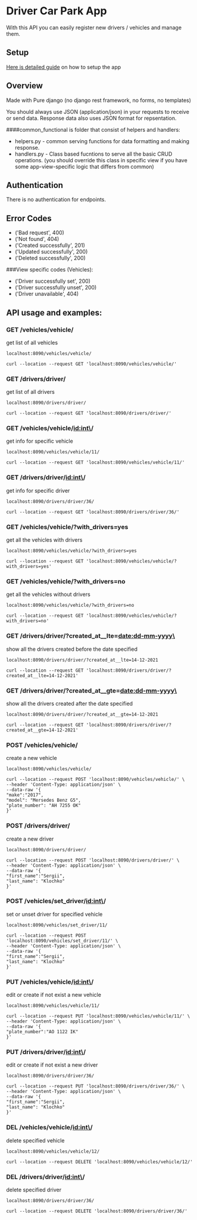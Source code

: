 # Driver Car Park App

With this API you can easily register new drivers / vehicles and manage them.

## Setup
[Here is detailed guide](SETUP.md) on how to setup the app

## Overview
Made with Pure django (no django rest framework, no forms, no templates)


You should always use JSON (application/json) in your requests to receive or send data. Response data also uses JSON format for repsentation.



####common_functional is folder that consist of helpers and handlers:

* helpers.py - common serving functions for data formatting and making response.
* handlers.py - Class based fucntions to serve all the basic CRUD operations. (you should override this class in specific view if you have some app-view-specific logic that differs from common)



## Authentication
There is no authentication for endpoints.

## Error Codes
* ('Bad request', 400)
* ('Not found', 404)
* ('Created successfully', 201)
* ('Updated successfully', 200)
* ('Deleted successfully', 200)

###View specific codes (Vehicles):
* ('Driver successfully set', 200)
* ('Driver successfully unset', 200)
* ('Driver unavailable', 404)


## API usage and examples:

### GET /vehicles/vehicle/

get list of all vehicles
```
localhost:8090/vehicles/vehicle/

curl --location --request GET 'localhost:8090/vehicles/vehicle/'
```

### GET /drivers/driver/

get list of all drivers
```
localhost:8090/drivers/driver/

curl --location --request GET 'localhost:8090/drivers/driver/'
```

### GET /vehicles/vehicle/<id:int\>/

get info for specific vehicle
```
localhost:8090/vehicles/vehicle/11/

curl --location --request GET 'localhost:8090/vehicles/vehicle/11/'
```

### GET /drivers/driver/<id:int\>/

get info for specific driver
```
localhost:8090/drivers/driver/36/

curl --location --request GET 'localhost:8090/drivers/driver/36/'
```

### GET /vehicles/vehicle/?with_drivers=yes

get all the vehicles with drivers

```
localhost:8090/vehicles/vehicle/?with_drivers=yes

curl --location --request GET 'localhost:8090/vehicles/vehicle/?with_drivers=yes'
```

### GET /vehicles/vehicle/?with_drivers=no

get all the vehicles without drivers

```
localhost:8090/vehicles/vehicle/?with_drivers=no

curl --location --request GET 'localhost:8090/vehicles/vehicle/?with_drivers=no'
```

### GET /drivers/driver/?created_at__lte=<date:dd-mm-yyyy\>

show all the drivers created before the date specified

```
localhost:8090/drivers/driver/?created_at__lte=14-12-2021

curl --location --request GET 'localhost:8090/drivers/driver/?created_at__lte=14-12-2021'
```

### GET /drivers/driver/?created_at__gte=<date:dd-mm-yyyy\>

show all the drivers created after the date specified

```
localhost:8090/drivers/driver/?created_at__gte=14-12-2021

curl --location --request GET 'localhost:8090/drivers/driver/?created_at__gte=14-12-2021'
```

### POST /vehicles/vehicle/

create a new vehicle

```
localhost:8090/vehicles/vehicle/

curl --location --request POST 'localhost:8090/vehicles/vehicle/' \
--header 'Content-Type: application/json' \
--data-raw '{
"make":"2017",
"model": "Mersedes Benz G5",
"plate_number": "AH 7255 OK"
}'
```

### POST /drivers/driver/

create a new driver

```
localhost:8090/drivers/driver/

curl --location --request POST 'localhost:8090/drivers/driver/' \
--header 'Content-Type: application/json' \
--data-raw '{
"first_name":"Sergii",
"last_name": "Klochko"
}'
```

### POST /vehicles/set_driver/<id:int\>/

set or unset driver for specified vehicle

```
localhost:8090/vehicles/set_driver/11/

curl --location --request POST 'localhost:8090/vehicles/set_driver/11/' \
--header 'Content-Type: application/json' \
--data-raw '{
"first_name":"Sergii",
"last_name": "Klochko"
}'
```

### PUT /vehicles/vehicle/<id:int\>/

edit or create if not exist a new vehicle


```
localhost:8090/vehicles/vehicle/11/

curl --location --request PUT 'localhost:8090/vehicles/vehicle/11/' \
--header 'Content-Type: application/json' \
--data-raw '{
"plate_number":"AO 1122 IK"
}'
```

### PUT /drivers/driver/<id:int\>/

edit or create if not exist a new driver


```
localhost:8090/drivers/driver/36/

curl --location --request PUT 'localhost:8090/drivers/driver/36/' \
--header 'Content-Type: application/json' \
--data-raw '{
"first_name":"Sergii",
"last_name": "Klochko"
}'
```

### DEL /vehicles/vehicle/<id:int\>/

delete specified vehicle

```
localhost:8090/vehicles/vehicle/12/

curl --location --request DELETE 'localhost:8090/vehicles/vehicle/12/'
```

### DEL /drivers/driver/<id:int\>/

delete specified driver

```
localhost:8090/drivers/driver/36/

curl --location --request DELETE 'localhost:8090/drivers/driver/36/'
```
